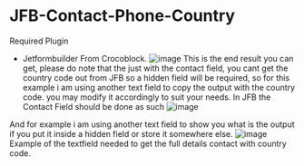# JFB-Contact-Phone-Country
Required Plugin 
- Jetformbuilder From Crocoblock.
![image](https://github.com/EquilibriumTechx/JFB-Contact-Phone-Country/assets/65528418/d6df9411-ca12-455d-8b5c-bbeae823278a)
This is the end result you can get, please do note that the just with the contact field, you cant get the country code out from JFB so a hidden field will be required, so for this example i am using another text field to copy the output with the country code. you may modify it accordingly to suit your needs.
In JFB the Contact Field should be done as such
![image](https://github.com/EquilibriumTechx/JFB-Contact-Phone-Country/assets/65528418/8b0898e3-fbbe-4c7b-828e-f9d34e27af83)

And for example i am using another text field to show you what is the output if you put it inside a hidden field or store it somewhere else. 
![image](https://github.com/EquilibriumTechx/JFB-Contact-Phone-Country/assets/65528418/6229238a-a25a-433d-9901-37c3d379fac5)
Example of the textfield needed to get the full details contact with country code.
